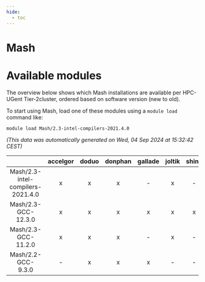 ```yaml
---
hide:
  - toc
---
```


Mash
====

# Available modules


The overview below shows which Mash installations are available per HPC-UGent Tier-2cluster, ordered based on software version (new to old).

To start using Mash, load one of these modules using a `module load` command like:

```shell
module load Mash/2.3-intel-compilers-2021.4.0
```

*(This data was automatically generated on Wed, 04 Sep 2024 at 15:32:42 CEST)*  

| |accelgor|doduo|donphan|gallade|joltik|shinx|skitty|
| :---: | :---: | :---: | :---: | :---: | :---: | :---: | :---: |
|Mash/2.3-intel-compilers-2021.4.0|x|x|x|-|x|-|x|
|Mash/2.3-GCC-12.3.0|x|x|x|x|x|x|x|
|Mash/2.3-GCC-11.2.0|x|x|x|-|x|-|x|
|Mash/2.2-GCC-9.3.0|-|x|x|x|-|-|x|
